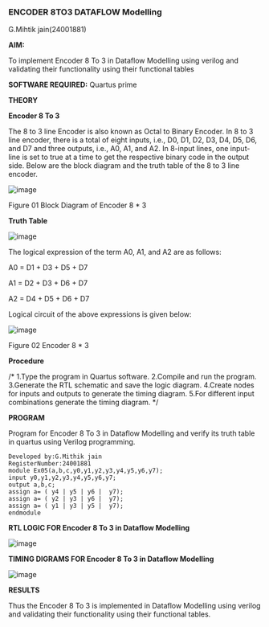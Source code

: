 ### ENCODER 8TO3 DATAFLOW Modelling

G.Mihtik jain(24001881)

**AIM:**

To implement  Encoder 8 To 3 in Dataflow Modelling using verilog and validating their functionality using their functional tables

**SOFTWARE REQUIRED:** Quartus prime

**THEORY**

**Encoder 8 To 3**

The 8 to 3 line Encoder is also known as Octal to Binary Encoder. In 8 to 3 line encoder, there is a total of eight inputs, i.e., D0, D1, D2, D3, D4, D5, D6, and D7 and three outputs, i.e., A0, A1, and A2. In 8-input lines, one input-line is set to true at a time to get the respective binary code in the output side. Below are the block diagram and the truth table of the 8 to 3 line encoder.

![image](https://github.com/naavaneetha/ENCODER8TO3DATAFLOW/assets/154305477/0bc242c1-eb9e-4c47-afe5-30428470efc3)

Figure 01  Block Diagram of Encoder 8 * 3

**Truth Table**

![image](https://github.com/naavaneetha/ENCODER8TO3DATAFLOW/assets/154305477/35496b14-ae6e-4cd1-9abd-d6736b576575)

The logical expression of the term A0, A1, and A2 are as follows:

A0 = D1 + D3 + D5 + D7

A1 = D2 + D3 + D6 + D7

A2 = D4 + D5 + D6 + D7

Logical circuit of the above expressions is given below:

![image](https://github.com/naavaneetha/ENCODER8TO3DATAFLOW/assets/154305477/95acaee6-c873-4c75-89eb-ef09fb158053)

Figure 02  Encoder 8 * 3

**Procedure**

/* 
1.Type the program in Quartus software. 
2.Compile and run the program.
3.Generate the RTL schematic and save the logic diagram.
4.Create nodes for inputs and outputs to generate the timing diagram. 
5.For different input combinations generate the timing diagram.
*/

**PROGRAM**

 Program for Encoder 8 To 3 in Dataflow Modelling and verify its truth table in quartus using Verilog programming.
 
```
Developed by:G.Mithik jain
RegisterNumber:24001881
module Ex05(a,b,c,y0,y1,y2,y3,y4,y5,y6,y7);
input y0,y1,y2,y3,y4,y5,y6,y7;
output a,b,c;
assign a= ( y4 | y5 | y6 |  y7);
assign a= ( y2 | y3 | y6 |  y7);
assign a= ( y1 | y3 | y5 |  y7);
endmodule 
```


**RTL LOGIC FOR Encoder 8 To 3 in Dataflow Modelling**

![image](https://github.com/user-attachments/assets/acf174ae-9104-4ddf-b462-1c89a52534b1)


**TIMING DIGRAMS FOR Encoder 8 To 3 in Dataflow Modelling**

![image](https://github.com/user-attachments/assets/5e82b068-128e-4cfb-b523-42f51dcd706c)


**RESULTS**

Thus the Encoder 8 To 3 is implemented in  Dataflow Modelling using verilog and validating their functionality using their functional tables.





